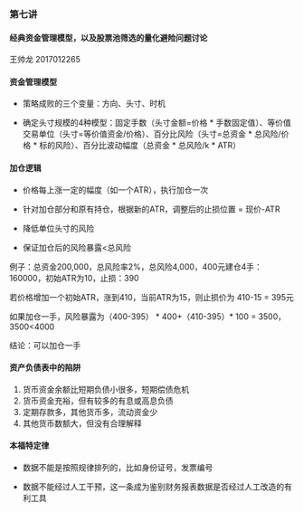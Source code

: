 ### 第七讲

#### 经典资金管理模型，以及股票池筛选的量化避险问题讨论

王帅龙 2017012265

#### 资金管理模型

- 策略成败的三个变量：方向、头寸、时机

- 确定头寸规模的4种模型：固定手数（头寸金额=价格 * 手数固定值）、等价值交易单位（头寸=等价值资金/价格）、百分比风险（头寸=总资金 * 总风险/价格 * 标的风险）、百分比波动幅度（总资金 * 总风险/k * ATR）

#### 加仓逻辑

- 价格每上涨一定的幅度（如一个ATR），执行加仓一次

- 针对加仓部分和原有持仓，根据新的ATR，调整后的止损位置 = 现价-ATR

- 降低单位头寸的风险

- 保证加仓后的风险暴露<总风险

例子：总资金200,000，总风险率2%，总风险4,000，400元建仓4手：160000，初始ATR为10，止损：390

若价格增加一个初始ATR，涨到410，当前ATR为15，则止损价为 410-15 = 395元

如果加仓一手，风险暴露为（400-395） * 400+（410-395）* 100 = 3500，3500<4000

结论：可以加仓一手

#### 资产负债表中的陷阱

1. 货币资金余额比短期负债小很多，短期偿债危机
2. 货币资金充裕，但有较多的有息或高息负债
3. 定期存款多，其他货币多，流动资金少
4. 其他货币数额大，但没有合理解释

#### 本福特定律

- 数据不能是按照规律排列的，比如身份证号，发票编号

- 数据不能经过人工干预，这一条成为鉴别财务报表数据是否经过人工改造的有利工具